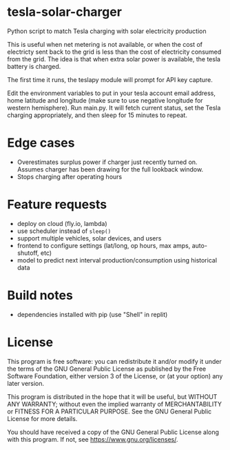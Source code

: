 # tesla-solar-charger

Python script to match Tesla charging with solar electricity production

This is useful when net metering is not available, or when the cost of electricty sent back to the grid is less than the cost of electricity consumed from the grid. The idea is that when extra solar power is available, the tesla battery is charged.

The first time it runs, the teslapy module will prompt for API key capture.

Edit the environment variables to put in your tesla account email address, home latitude and longitude (make sure to use negative longitude for western hemisphere). Run main.py. It will fetch current status, set the Tesla charging appropriately, and then sleep for 15 minutes to repeat.

# Edge cases
-  Overestimates surplus power if charger just recently turned on. Assumes charger has been drawing for the full lookback window.
- Stops charging after operating hours

# Feature requests
- deploy on cloud (fly.io, lambda)
- use scheduler instead of `sleep()`
- support multiple vehicles, solar devices, and users
- frontend to configure settings (lat/long, op hours, max amps, auto-shutoff, etc)
- model to predict next interval production/consumption using historical data

# Build notes
- dependencies installed with pip (use "Shell" in replit)
  
# License

This program is free software: you can redistribute it and/or modify it under the terms of the GNU General Public License as published by the Free Software Foundation, either version 3 of the License, or (at your option) any later version.

This program is distributed in the hope that it will be useful, but WITHOUT ANY WARRANTY; without even the implied warranty of MERCHANTABILITY or FITNESS FOR A PARTICULAR PURPOSE. See the GNU General Public License for more details.

You should have received a copy of the GNU General Public License along with this program. If not, see <https://www.gnu.org/licenses/>. 

